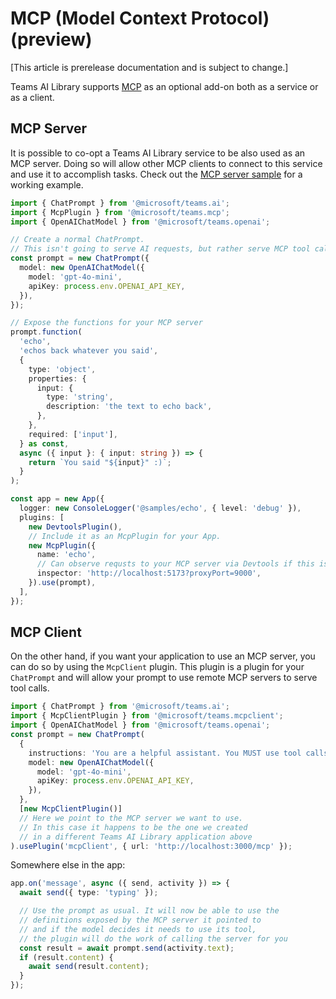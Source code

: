 # MCP (Model Context Protocol) (preview)

[This article is prerelease documentation and is subject to change.]

Teams AI Library supports [MCP](https://modelcontextprotocol.io/introduction) as an optional add-on both as a service or as a client.

## MCP Server

It is possible to co-opt a Teams AI Library service to be also used as an MCP server. Doing so will allow other MCP clients to connect to this service and use it to accomplish tasks. Check out the [MCP server sample](https://github.com/microsoft/teams.ts/tree/main/samples/mcp) for a working example.

<!-- langtabs-start -->
```typescript
import { ChatPrompt } from '@microsoft/teams.ai';
import { McpPlugin } from '@microsoft/teams.mcp';
import { OpenAIChatModel } from '@microsoft/teams.openai';

// Create a normal ChatPrompt.
// This isn't going to serve AI requests, but rather serve MCP tool calls
const prompt = new ChatPrompt({
  model: new OpenAIChatModel({
    model: 'gpt-4o-mini',
    apiKey: process.env.OPENAI_API_KEY,
  }),
});

// Expose the functions for your MCP server
prompt.function(
  'echo',
  'echos back whatever you said',
  {
    type: 'object',
    properties: {
      input: {
        type: 'string',
        description: 'the text to echo back',
      },
    },
    required: ['input'],
  } as const,
  async ({ input }: { input: string }) => {
    return `You said "${input}" :)`;
  }
);

const app = new App({
  logger: new ConsoleLogger('@samples/echo', { level: 'debug' }),
  plugins: [
    new DevtoolsPlugin(),
    // Include it as an McpPlugin for your App.
    new McpPlugin({
      name: 'echo',
      // Can observe requsts to your MCP server via Devtools if this is passed in.
      inspector: 'http://localhost:5173?proxyPort=9000',
    }).use(prompt),
  ],
});
```
<!-- langtabs-end -->

## MCP Client

On the other hand, if you want your application to use an MCP server, you can do so by using the `McpClient` plugin. This plugin is a plugin for your `ChatPrompt` and will allow your prompt to use remote MCP servers to serve tool calls.

<!-- langtabs-start -->
```typescript
import { ChatPrompt } from '@microsoft/teams.ai';
import { McpClientPlugin } from '@microsoft/teams.mcpclient';
import { OpenAIChatModel } from '@microsoft/teams.openai';
const prompt = new ChatPrompt(
  {
    instructions: 'You are a helpful assistant. You MUST use tool calls to do all your work.',
    model: new OpenAIChatModel({
      model: 'gpt-4o-mini',
      apiKey: process.env.OPENAI_API_KEY,
    }),
  },
  [new McpClientPlugin()]
  // Here we point to the MCP server we want to use.
  // In this case it happens to be the one we created
  // in a different Teams AI Library application above
).usePlugin('mcpClient', { url: 'http://localhost:3000/mcp' });
```
<!-- langtabs-end -->

Somewhere else in the app:

<!-- langtabs-start -->
```typescript
app.on('message', async ({ send, activity }) => {
  await send({ type: 'typing' });

  // Use the prompt as usual. It will now be able to use the
  // definitions exposed by the MCP server it pointed to
  // and if the model decides it needs to use its tool,
  // the plugin will do the work of calling the server for you
  const result = await prompt.send(activity.text);
  if (result.content) {
    await send(result.content);
  }
});
```
<!-- langtabs-end -->